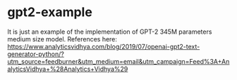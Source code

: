 # gpt2-example
It is just an example of the implementation of GPT-2 345M parameters medium size model.
References here:
https://www.analyticsvidhya.com/blog/2019/07/openai-gpt2-text-generator-python/?utm_source=feedburner&utm_medium=email&utm_campaign=Feed%3A+AnalyticsVidhya+%28Analytics+Vidhya%29
